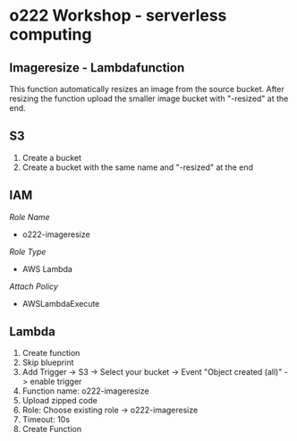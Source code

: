 o222 Workshop - serverless computing
=============

Imageresize - Lambdafunction
-------

This function automatically resizes an image from the source bucket. After resizing the function upload the smaller image bucket with  "-resized" at the end.

S3
-------

1. Create a bucket
2. Create a bucket with the same name and "-resized" at the end

IAM
-------

*Role Name*
* o222-imageresize

*Role Type*
* AWS Lambda

*Attach Policy*
* AWSLambdaExecute

Lambda
-------

1. Create function
2. Skip blueprint
3. Add Trigger -> S3 -> Select your bucket -> Event "Object created (all)" -> enable trigger
4. Function name: o222-imageresize
5. Upload zipped code
6. Role: Choose existing role -> o222-imageresize
7. Timeout: 10s
8. Create Function

